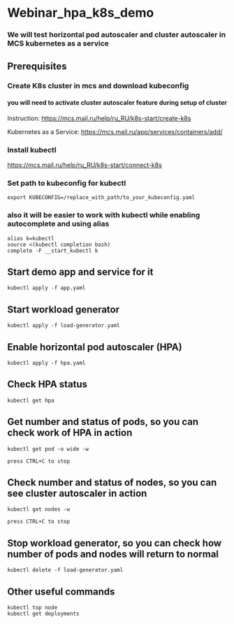 # Webinar_hpa_k8s_demo

### We will test horizontal pod autoscaler and cluster autoscaler in MCS kubernetes as a service

## Prerequisites


### Create K8s cluster in mcs and download kubeconfig
#### you will need to activate cluster autoscaler feature during setup of cluster
Instruction: https://mcs.mail.ru/help/ru_RU/k8s-start/create-k8s

Kubernetes as a Service: https://mcs.mail.ru/app/services/containers/add/

### Install kubectl
https://mcs.mail.ru/help/ru_RU/k8s-start/connect-k8s

### Set path to kubeсonfig for kubectl
```console
export KUBECONFIG=/replace_with_path/to_your_kubeconfig.yaml
```

### also it will be easier to work with kubectl while enabling autocomplete and using alias
```console
alias k=kubectl
source <(kubectl completion bash)
complete -F __start_kubectl k
```

## Start demo app and service for it
```console
kubectl apply -f app.yaml
```

## Start workload generator
```console
kubectl apply -f load-generator.yaml
```

## Enable horizontal pod autoscaler (HPA)
```console
kubectl apply -f hpa.yaml
```

## Check HPA status 
```console
kubectl get hpa
```

## Get number and status of pods, so you can check work of HPA in action
```console
kubectl get pod -o wide -w

press CTRL+C to stop
```

## Check number and status of nodes, so you can see cluster autoscaler in action
```console
kubectl get nodes -w

press CTRL+C to stop
```

## Stop workload generator, so you can check how number of pods and nodes will return to normal
```console
kubectl delete -f load-generator.yaml
```

## Other useful commands
```console
kubectl top node
kubectl get deployments 
```



